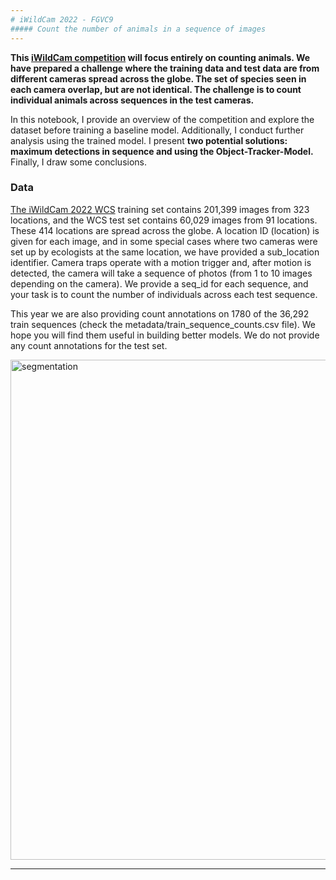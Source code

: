 ```yaml
---
# iWildCam 2022 - FGVC9
##### Count the number of animals in a sequence of images
---
```


**This [iWildCam competition](https://www.kaggle.com/competitions/iwildcam2022-fgvc9/overview) will focus entirely on counting animals. We have prepared a challenge where the training data and test data are from different cameras spread across the globe. The set of species seen in each camera overlap, but are not identical. The challenge is to count individual animals across sequences in the test cameras.**

In this notebook, I provide an overview of the competition and explore the dataset before training a baseline model. Additionally, I conduct further analysis using the trained model. I present **two potential solutions: maximum detections in sequence and using the Object-Tracker-Model.** Finally, I draw some conclusions.

### **Data**

 [The iWildCam 2022 WCS](https://www.kaggle.com/competitions/iwildcam2022-fgvc9/data) training set contains 201,399 images from 323 locations, and the WCS test set contains 60,029 images from 91 locations. These 414 locations are spread across the globe. A location ID (location) is given for each image, and in some special cases where two cameras were set up by ecologists at the same location, we have provided a sub_location identifier. Camera traps operate with a motion trigger and, after motion is detected, the camera will take a sequence of photos (from 1 to 10 images depending on the camera). We provide a seq_id for each sequence, and your task is to count the number of individuals across each test sequence.

This year we are also providing count annotations on 1780 of the 36,292 train sequences (check the metadata/train_sequence_counts.csv file). We hope you will find them useful in building better models. We do not provide any count annotations for the test set.

<img width="800" alt="segmentation" src="https://user-images.githubusercontent.com/128596977/234644528-932b3c32-c8c5-4de0-b6df-b9d4b44037be.png">


---
